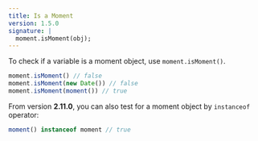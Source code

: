 ```yaml
---
title: Is a Moment
version: 1.5.0
signature: |
  moment.isMoment(obj);
---
```



To check if a variable is a moment object, use `moment.isMoment()`.

```javascript
moment.isMoment() // false
moment.isMoment(new Date()) // false
moment.isMoment(moment()) // true
```

From version **2.11.0**, you can also test for a moment object by `instanceof`
operator:

```javascript
moment() instanceof moment // true
```
